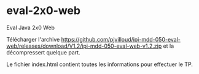 # eval-2x0-web
Eval Java 2x0 Web

Télécharger l'archive https://github.com/pjvilloud/ipi-mdd-050-eval-web/releases/download/V1.2/ipi-mdd-050-eval-web-v1.2.zip et la décompressert quelque part.

Le fichier index.html contient toutes les informations pour effectuer le TP.

